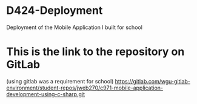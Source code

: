 # D424-Deployment
Deployment of the Mobile Application I built for school

# This is the link to the repository on GitLab
(using gitlab was a requirement for school)
https://gitlab.com/wgu-gitlab-environment/student-repos/jweb270/c971-mobile-application-development-using-c-sharp.git
